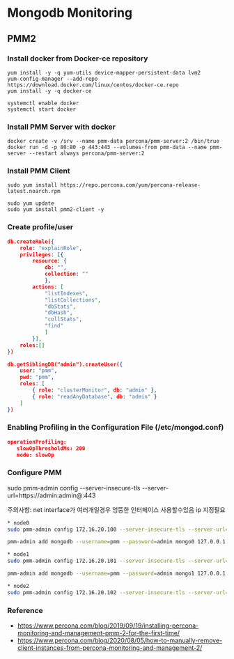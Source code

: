 # Mongodb Monitoring 
## PMM2 

### Install docker from Docker-ce repository
```
yum install -y -q yum-utils device-mapper-persistent-data lvm2 
yum-config-manager --add-repo https://download.docker.com/linux/centos/docker-ce.repo 
yum install -y -q docker-ce 

systemctl enable docker 
systemctl start docker
```



### Install PMM Server with docker
```
docker create -v /srv --name pmm-data percona/pmm-server:2 /bin/true
docker run -d -p 80:80 -p 443:443 --volumes-from pmm-data --name pmm-server --restart always percona/pmm-server:2
```


### Install PMM Client
```
sudo yum install https://repo.percona.com/yum/percona-release-latest.noarch.rpm

sudo yum update
sudo yum install pmm2-client -y
```

### Create profile/user 

```json
db.createRole({
    role: "explainRole",
    privileges: [{
        resource: {
            db: "",
            collection: ""
            },
        actions: [
            "listIndexes",
            "listCollections",
            "dbStats",
            "dbHash",
            "collStats",
            "find"
            ]
        }],
    roles:[]
})

db.getSiblingDB("admin").createUser({
    user: "pmm",
    pwd: "pmm",
    roles: [
        { role: "clusterMonitor", db: "admin" },
        { role: "readAnyDatabase", db: "admin" }
    ]
})
```

### Enabling Profiling in the Configuration File (/etc/mongod.conf)
```json
operationProfiling:
   slowOpThresholdMs: 200
   mode: slowOp
```



### Configure PMM
sudo pmm-admin config --server-insecure-tls --server-url=https://admin:admin@<IP Address>:443

주의사항: net interface가 여러개일경우 엉뚱한 인터페이스  사용할수있음
ip 지정필요


```bash
* node0 
sudo pmm-admin config 172.16.20.100 --server-insecure-tls --server-url=https://admin:admin@172.16.200.101:443

pmm-admin add mongodb --username=pmm --password=admin mongo0 127.0.0.1:27017

* node1
sudo pmm-admin config 172.16.20.101 --server-insecure-tls --server-url=https://admin:admin@172.16.200.101:443

pmm-admin add mongodb --username=pmm --password=admin mongo1 127.0.0.1:27017

* node2 
sudo pmm-admin config 172.16.20.102 --server-insecure-tls --server-url=https://admin:admin@172.16.200.101:443
```

### Reference
* https://www.percona.com/blog/2019/09/19/installing-percona-monitoring-and-management-pmm-2-for-the-first-time/
* https://www.percona.com/blog/2020/08/05/how-to-manually-remove-client-instances-from-percona-monitoring-and-management-2/